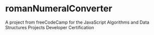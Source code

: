 # romanNumeralConverter
A project from freeCodeCamp for the JavaScript Algorithms and Data Structures Projects Developer Certification
